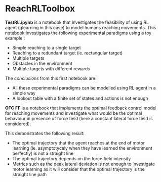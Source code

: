 # ReachRLToolbox

**TestRL.ipynb** is a notebook that investigates the feasibility of using RL agent (qlearning in this case) to model humans reaching movements. This notebook investigates the following experimental paradigms using a toy example : 
* Simple reaching to a single target
* Reaching to a redundant target (ie. rectangular target)
* Multiple targets
* Obstacles in the environment
* Multiple targets with different rewards

The *conclusions* from this first notebook are:

* All these experimental paradigms can be modelled using RL agent in a simple way
* A lookout table with a finite set of states and actions is not enough

**OFC FF** is a notebook that implements the optimal feedback control model for reaching movements and investigate what would be the optimal behaviour in presence of force field (here a constant lateral force field is considered). 

This demonstrates the following result:

* The optimal trajectory that the agent reaches at the end of motor learning (ie. asymptotycaly when they have learned the environment perfectly) is not a straight line
* The optimal trajectory depends on the force field intensity
* Metrics such as the peak lateral deviation is not enough to investigate motor learning as it will consider that the optimal trajectory is the straight line path
